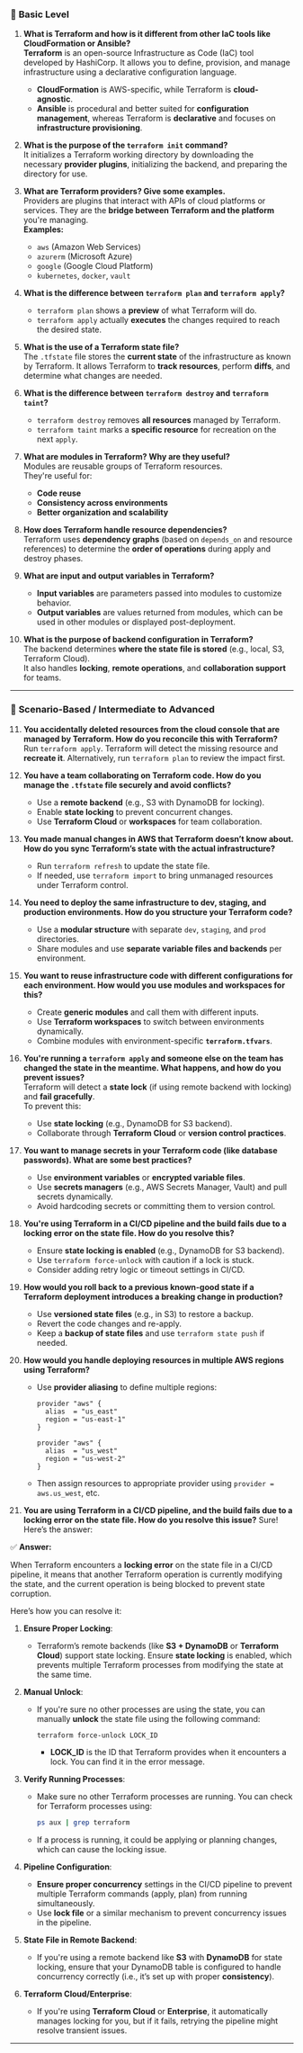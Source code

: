 
### 🔹 **Basic Level**

1. **What is Terraform and how is it different from other IaC tools like CloudFormation or Ansible?**  
   **Terraform** is an open-source Infrastructure as Code (IaC) tool developed by HashiCorp. It allows you to define, provision, and manage infrastructure using a declarative configuration language.  
   - **CloudFormation** is AWS-specific, while Terraform is **cloud-agnostic**.  
   - **Ansible** is procedural and better suited for **configuration management**, whereas Terraform is **declarative** and focuses on **infrastructure provisioning**.

2. **What is the purpose of the `terraform init` command?**  
   It initializes a Terraform working directory by downloading the necessary **provider plugins**, initializing the backend, and preparing the directory for use.

3. **What are Terraform providers? Give some examples.**  
   Providers are plugins that interact with APIs of cloud platforms or services. They are the **bridge between Terraform and the platform** you're managing.  
   **Examples:**  
   - `aws` (Amazon Web Services)  
   - `azurerm` (Microsoft Azure)  
   - `google` (Google Cloud Platform)  
   - `kubernetes`, `docker`, `vault`

4. **What is the difference between `terraform plan` and `terraform apply`?**  
   - `terraform plan` shows a **preview** of what Terraform will do.  
   - `terraform apply` actually **executes** the changes required to reach the desired state.

5. **What is the use of a Terraform state file?**  
   The `.tfstate` file stores the **current state** of the infrastructure as known by Terraform. It allows Terraform to **track resources**, perform **diffs**, and determine what changes are needed.

6. **What is the difference between `terraform destroy` and `terraform taint`?**  
   - `terraform destroy` removes **all resources** managed by Terraform.  
   - `terraform taint` marks a **specific resource** for recreation on the next `apply`.

7. **What are modules in Terraform? Why are they useful?**  
   Modules are reusable groups of Terraform resources.  
   They're useful for:  
   - **Code reuse**  
   - **Consistency across environments**  
   - **Better organization and scalability**

8. **How does Terraform handle resource dependencies?**  
   Terraform uses **dependency graphs** (based on `depends_on` and resource references) to determine the **order of operations** during apply and destroy phases.

9. **What are input and output variables in Terraform?**  
   - **Input variables** are parameters passed into modules to customize behavior.  
   - **Output variables** are values returned from modules, which can be used in other modules or displayed post-deployment.

10. **What is the purpose of backend configuration in Terraform?**  
    The backend determines **where the state file is stored** (e.g., local, S3, Terraform Cloud).  
    It also handles **locking**, **remote operations**, and **collaboration support** for teams.

---

### 🔹 **Scenario-Based / Intermediate to Advanced**

11. **You accidentally deleted resources from the cloud console that are managed by Terraform. How do you reconcile this with Terraform?**  
    Run `terraform apply`. Terraform will detect the missing resource and **recreate it**. Alternatively, run `terraform plan` to review the impact first.

12. **You have a team collaborating on Terraform code. How do you manage the `.tfstate` file securely and avoid conflicts?**  
    - Use a **remote backend** (e.g., S3 with DynamoDB for locking).  
    - Enable **state locking** to prevent concurrent changes.  
    - Use **Terraform Cloud** or **workspaces** for team collaboration.

13. **You made manual changes in AWS that Terraform doesn’t know about. How do you sync Terraform’s state with the actual infrastructure?**  
    - Run `terraform refresh` to update the state file.  
    - If needed, use `terraform import` to bring unmanaged resources under Terraform control.

14. **You need to deploy the same infrastructure to dev, staging, and production environments. How do you structure your Terraform code?**  
    - Use a **modular structure** with separate `dev`, `staging`, and `prod` directories.  
    - Share modules and use **separate variable files and backends** per environment.

15. **You want to reuse infrastructure code with different configurations for each environment. How would you use modules and workspaces for this?**  
    - Create **generic modules** and call them with different inputs.  
    - Use **Terraform workspaces** to switch between environments dynamically.  
    - Combine modules with environment-specific **`terraform.tfvars`**.

16. **You're running a `terraform apply` and someone else on the team has changed the state in the meantime. What happens, and how do you prevent issues?**  
    Terraform will detect a **state lock** (if using remote backend with locking) and **fail gracefully**.  
    To prevent this:  
    - Use **state locking** (e.g., DynamoDB for S3 backend).  
    - Collaborate through **Terraform Cloud** or **version control practices**.

17. **You want to manage secrets in your Terraform code (like database passwords). What are some best practices?**  
    - Use **environment variables** or **encrypted variable files**.  
    - Use **secrets managers** (e.g., AWS Secrets Manager, Vault) and pull secrets dynamically.  
    - Avoid hardcoding secrets or committing them to version control.

18. **You're using Terraform in a CI/CD pipeline and the build fails due to a locking error on the state file. How do you resolve this?**  
    - Ensure **state locking is enabled** (e.g., DynamoDB for S3 backend).  
    - Use `terraform force-unlock` with caution if a lock is stuck.  
    - Consider adding retry logic or timeout settings in CI/CD.

19. **How would you roll back to a previous known-good state if a Terraform deployment introduces a breaking change in production?**  
    - Use **versioned state files** (e.g., in S3) to restore a backup.  
    - Revert the code changes and re-apply.  
    - Keep a **backup of state files** and use `terraform state push` if needed.

20. **How would you handle deploying resources in multiple AWS regions using Terraform?**  
    - Use **provider aliasing** to define multiple regions:  
      ```hcl
      provider "aws" {
        alias  = "us_east"
        region = "us-east-1"
      }

      provider "aws" {
        alias  = "us_west"
        region = "us-west-2"
      }
      ```  
    - Then assign resources to appropriate provider using `provider = aws.us_west`, etc.

21. **You are using Terraform in a CI/CD pipeline, and the build fails due to a **locking error** on the state file. How do you resolve this issue?**
    Sure! Here’s the answer:

✅ **Answer:**

When Terraform encounters a **locking error** on the state file in a CI/CD pipeline, it means that another Terraform operation is currently modifying the state, and the current operation is being blocked to prevent state corruption.

Here’s how you can resolve it:

1. **Ensure Proper Locking**:  
   - Terraform’s remote backends (like **S3 + DynamoDB** or **Terraform Cloud**) support state locking. Ensure **state locking** is enabled, which prevents multiple Terraform processes from modifying the state at the same time.

2. **Manual Unlock**:  
   - If you're sure no other processes are using the state, you can manually **unlock** the state file using the following command:
     ```bash
     terraform force-unlock LOCK_ID
     ```
     - **LOCK_ID** is the ID that Terraform provides when it encounters a lock. You can find it in the error message.

3. **Verify Running Processes**:  
   - Make sure no other Terraform processes are running. You can check for Terraform processes using:
     ```bash
     ps aux | grep terraform
     ```
   - If a process is running, it could be applying or planning changes, which can cause the locking issue.

4. **Pipeline Configuration**:
   - **Ensure proper concurrency** settings in the CI/CD pipeline to prevent multiple Terraform commands (apply, plan) from running simultaneously.
   - Use **lock file** or a similar mechanism to prevent concurrency issues in the pipeline.

5. **State File in Remote Backend**:  
   - If you're using a remote backend like **S3** with **DynamoDB** for state locking, ensure that your DynamoDB table is configured to handle concurrency correctly (i.e., it’s set up with proper **consistency**).

6. **Terraform Cloud/Enterprise**:
   - If you're using **Terraform Cloud** or **Enterprise**, it automatically manages locking for you, but if it fails, retrying the pipeline might resolve transient issues.


---
